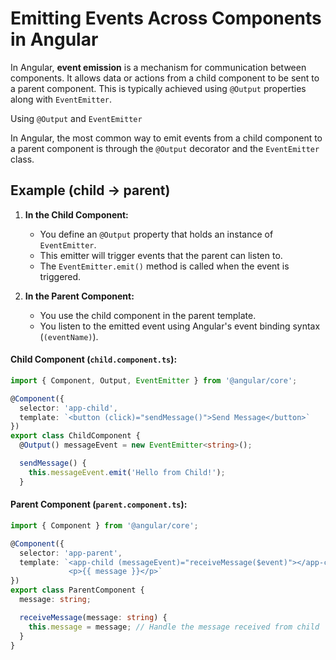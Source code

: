 # Emitting Events Across Components in Angular

In Angular, **event emission** is a mechanism for communication between components. It allows data or actions from a child component to be sent 
to a parent component. This is typically achieved using `@Output` properties along with `EventEmitter`.

Using `@Output` and `EventEmitter`

In Angular, the most common way to emit events from a child component to a parent component is through the `@Output` decorator and the `EventEmitter` class.

## Example (child -> parent)

1. **In the Child Component:**
   - You define an `@Output` property that holds an instance of `EventEmitter`.
   - This emitter will trigger events that the parent can listen to.
   - The `EventEmitter.emit()` method is called when the event is triggered.

2. **In the Parent Component:**
   - You use the child component in the parent template.
   - You listen to the emitted event using Angular's event binding syntax (`(eventName)`).

#### Child Component (`child.component.ts`):
```typescript
import { Component, Output, EventEmitter } from '@angular/core';

@Component({
  selector: 'app-child',
  template: `<button (click)="sendMessage()">Send Message</button>`
})
export class ChildComponent {
  @Output() messageEvent = new EventEmitter<string>();

  sendMessage() {
    this.messageEvent.emit('Hello from Child!');
  }
```

#### Parent Component (`parent.component.ts`):
```typescript
import { Component } from '@angular/core';

@Component({
  selector: 'app-parent',
  template: `<app-child (messageEvent)="receiveMessage($event)"></app-child>
             <p>{{ message }}</p>`
})
export class ParentComponent {
  message: string;

  receiveMessage(message: string) {
    this.message = message; // Handle the message received from child
  }
}
```
